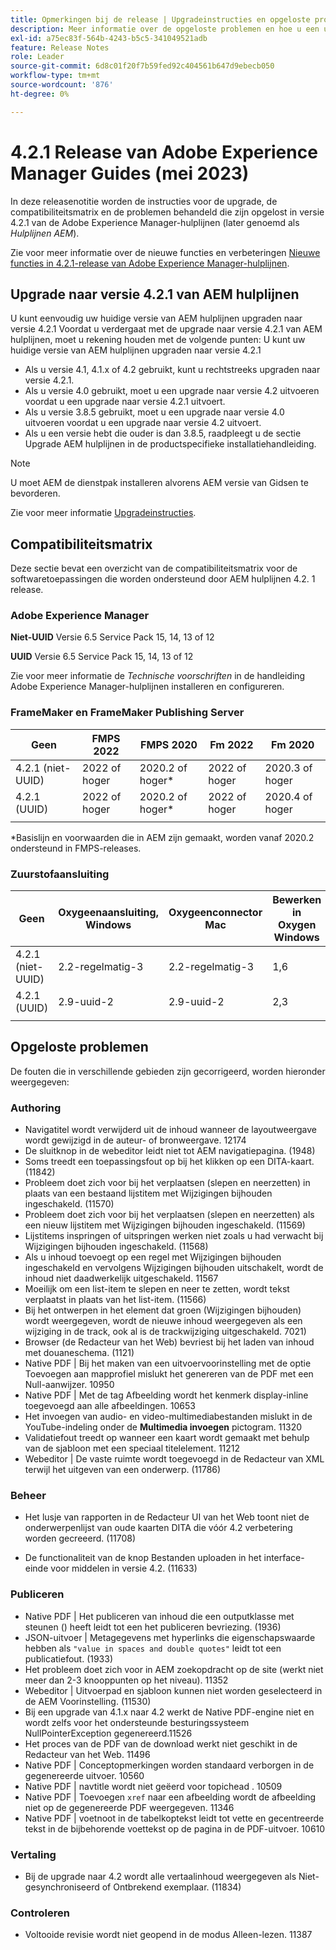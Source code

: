 ```yaml
---
title: Opmerkingen bij de release | Upgradeinstructies en opgeloste problemen in Adobe Experience Manager Guides 4.2.1 release
description: Meer informatie over de opgeloste problemen en hoe u een upgrade kunt uitvoeren naar 4.2.1-versies van Adobe Experience Manager-hulplijnen
exl-id: a75ec83f-564b-4243-b5c5-341049521adb
feature: Release Notes
role: Leader
source-git-commit: 6d8c01f20f7b59fed92c404561b647d9ebecb050
workflow-type: tm+mt
source-wordcount: '876'
ht-degree: 0%

---
```


# 4.2.1 Release van Adobe Experience Manager Guides (mei 2023)

In deze releasenotitie worden de instructies voor de upgrade, de compatibiliteitsmatrix en de problemen behandeld die zijn opgelost in versie 4.2.1 van de Adobe Experience Manager-hulplijnen (later genoemd als *Hulplijnen AEM*).

Zie voor meer informatie over de nieuwe functies en verbeteringen [Nieuwe functies in 4.2.1-release van Adobe Experience Manager-hulplijnen](whats-new-4-2-1-release.md).

## Upgrade naar versie 4.2.1 van AEM hulplijnen


U kunt eenvoudig uw huidige versie van AEM hulplijnen upgraden naar versie 4.2.1 Voordat u verdergaat met de upgrade naar versie 4.2.1 van AEM hulplijnen, moet u rekening houden met de volgende punten: U kunt uw huidige versie van AEM hulplijnen upgraden naar versie 4.2.1
* Als u versie 4.1, 4.1.x of 4.2 gebruikt, kunt u rechtstreeks upgraden naar versie 4.2.1.
* Als u versie 4.0 gebruikt, moet u een upgrade naar versie 4.2 uitvoeren voordat u een upgrade naar versie 4.2.1 uitvoert.
* Als u versie 3.8.5 gebruikt, moet u een upgrade naar versie 4.0 uitvoeren voordat u een upgrade naar versie 4.2 uitvoert.
* Als u een versie hebt die ouder is dan 3.8.5, raadpleegt u de sectie Upgrade AEM hulplijnen in de productspecifieke installatiehandleiding.

>[!NOTE]
>
>U moet AEM de dienstpak installeren alvorens AEM versie van Gidsen te bevorderen.

Zie voor meer informatie [Upgradeinstructies](../install-guide/upgrade-xml-documentation.md).

## Compatibiliteitsmatrix

Deze sectie bevat een overzicht van de compatibiliteitsmatrix voor de softwaretoepassingen die worden ondersteund door AEM hulplijnen 4.2. 1 release.

### Adobe Experience Manager

**Niet-UUID**
Versie 6.5 Service Pack 15, 14, 13 of 12

**UUID**
Versie 6.5 Service Pack 15, 14, 13 of 12

Zie voor meer informatie de *Technische voorschriften* in de handleiding Adobe Experience Manager-hulplijnen installeren en configureren.

### FrameMaker en FrameMaker Publishing Server

| Geen | FMPS 2022 | FMPS 2020 | Fm 2022 | Fm 2020 |
| --- | --- | --- | --- | --- |
| 4.2.1 (niet-UUID) | 2022 of hoger | 2020.2 of hoger* | 2022 of hoger | 2020.3 of hoger |
| 4.2.1 (UUID) | 2022 of hoger | 2020.2 of hoger* | 2022 of hoger | 2020.4 of hoger |
| | | | |

*Basislijn en voorwaarden die in AEM zijn gemaakt, worden vanaf 2020.2 ondersteund in FMPS-releases.

### Zuurstofaansluiting

| Geen | Oxygeenaansluiting, Windows | Oxygeenconnector Mac | Bewerken in Oxygen Windows | Bewerken in Oxygen Mac |
| --- | --- | --- |--- |--- |
| 4.2.1 (niet-UUID) | 2.2-regelmatig-3 | 2.2-regelmatig-3 | 1,6 | 1,6 |
| 4.2.1 (UUID) | 2.9-uuid-2 | 2.9-uuid-2 | 2,3 | 2,3 |
|  |  |   |

## Opgeloste problemen

De fouten die in verschillende gebieden zijn gecorrigeerd, worden hieronder weergegeven:

### Authoring

* Navigatitel wordt verwijderd uit de inhoud wanneer de layoutweergave wordt gewijzigd in de auteur- of bronweergave. 12174
* De sluitknop in de webeditor leidt niet tot AEM navigatiepagina. (1948)
* Soms treedt een toepassingsfout op bij het klikken op een DITA-kaart. (11842)
* Probleem doet zich voor bij het verplaatsen (slepen en neerzetten) in plaats van een bestaand lijstitem met Wijzigingen bijhouden ingeschakeld. (11570)
* Probleem doet zich voor bij het verplaatsen (slepen en neerzetten) als een nieuw lijstitem met Wijzigingen bijhouden ingeschakeld. (11569)
* Lijstitems inspringen of uitspringen werken niet zoals u had verwacht bij Wijzigingen bijhouden ingeschakeld. (11568)
* Als u inhoud toevoegt op een regel met Wijzigingen bijhouden ingeschakeld en vervolgens Wijzigingen bijhouden uitschakelt, wordt de inhoud niet daadwerkelijk uitgeschakeld. 11567
* Moeilijk om een list-item te slepen en neer te zetten, wordt tekst verplaatst in plaats van het list-item. (11566)
* Bij het ontwerpen in het element dat groen (Wijzigingen bijhouden) wordt weergegeven, wordt de nieuwe inhoud weergegeven als een wijziging in de track, ook al is de trackwijziging uitgeschakeld. 7021)
* Browser (de Redacteur van het Web) bevriest bij het laden van inhoud met douaneschema. (1121)
* Native PDF | Bij het maken van een uitvoervoorinstelling met de optie Toevoegen aan mapprofiel mislukt het genereren van de PDF met een Null-aanwijzer. 10950
* Native PDF | Met de tag Afbeelding wordt het kenmerk display-inline toegevoegd aan alle afbeeldingen. 10653
* Het invoegen van audio- en video-multimediabestanden mislukt in de YouTube-indeling onder de **Multimedia invoegen** pictogram. 11320
* Validatiefout treedt op wanneer een kaart wordt gemaakt met behulp van de sjabloon met een speciaal titelelement. 11212
* Webeditor | De vaste ruimte wordt toegevoegd in de Redacteur van XML terwijl het uitgeven van een onderwerp. (11786)

### Beheer

* Het lusje van rapporten in de Redacteur UI van het Web toont niet de onderwerpenlijst van oude kaarten DITA die vóór 4.2 verbetering worden gecreeerd. (11708)

* De functionaliteit van de knop Bestanden uploaden in het interface-einde voor middelen in versie 4.2. (11633)


### Publiceren

* Native PDF | Het publiceren van inhoud die een outputklasse met steunen () heeft leidt tot een het publiceren bevriezing. (1936)
* JSON-uitvoer | Metagegevens met hyperlinks die eigenschapswaarde hebben als `"value in spaces and double quotes"` leidt tot een publicatiefout. (1933)
* Het probleem doet zich voor in AEM zoekopdracht op de site (werkt niet meer dan 2-3 knooppunten op het niveau). 11352
* Webeditor | Uitvoerpad en sjabloon kunnen niet worden geselecteerd in de AEM Voorinstelling. (11530)
* Bij een upgrade van 4.1.x naar 4.2 werkt de Native PDF-engine niet en wordt zelfs voor het ondersteunde besturingssysteem NullPointerException gegenereerd.11526
* Het proces van de PDF van de download werkt niet geschikt in de Redacteur van het Web. 11496
* Native PDF | Conceptopmerkingen worden standaard verborgen in de gegenereerde uitvoer. 10560
* Native PDF | navtitle wordt niet geëerd voor topichead . 10509
* Native PDF | Toevoegen `xref` naar een afbeelding wordt de afbeelding niet op de gegenereerde PDF weergegeven. 11346
* Native PDF | voetnoot in de tabelkoptekst leidt tot vette en gecentreerde tekst in de bijbehorende voettekst op de pagina in de PDF-uitvoer. 10610

### Vertaling

* Bij de upgrade naar 4.2 wordt alle vertaalinhoud weergegeven als Niet-gesynchroniseerd of Ontbrekend exemplaar. (11834)

### Controleren

* Voltooide revisie wordt niet geopend in de modus Alleen-lezen. 11387
